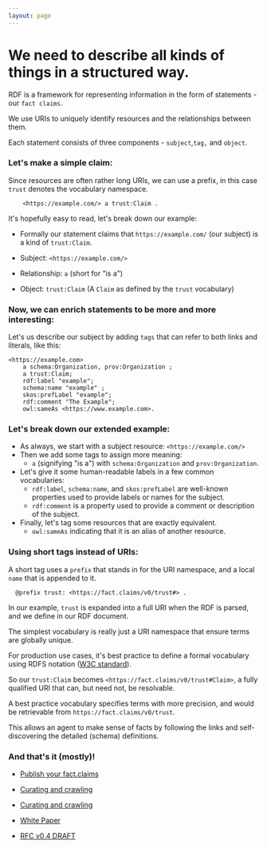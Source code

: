 ```yaml
---
layout: page
---
```

# We need to describe all kinds of things in a structured way. 

RDF is a framework for representing information in the form of statements - our `fact claims`. 

We use URIs to uniquely identify resources and the relationships between them. 

Each statement consists of three components - `subject`,`tag,` and `object`.


### Let's make a simple claim:

Since resources are often rather long URIs, we can use a prefix, in this case `trust` denotes the vocabulary namespace.

```turtle
    <https://example.com/> a trust:Claim .
```

It's hopefully easy to read, let's break down our example:

- Formally our statement claims that `https://example.com/` (our subject) is a kind of `trust:Claim`. 


- Subject: `<https://example.com/>`
- Relationship: `a` (short for "is a")
- Object: `trust:Claim` (A `Claim` as defined by the `trust` vocabulary)

### Now, we can enrich statements to be more and more interesting:

Let's us describe our subject by adding `tags` that can refer to both links and literals, like this:

```turtle
<https://example.com>
    a schema:Organization, prov:Organization ;
    a trust:Claim;
    rdf:label "example";
    schema:name "example" ;
    skos:prefLabel "example";
    rdf:comment "The Example";
    owl:sameAs <https://www.example.com>.
```

### Let's break down our extended example:

- As always, we start with a subject resource: `<https://example.com/>`
- Then we add some tags to assign more meaning:
  - `a` (signifying "is a") with `schema:Organization` and `prov:Organization`.
- Let's give it some human-readable labels in a few common vocabularies: 
  - `rdf:label`, `schema:name`, and `skos:prefLabel` are well-known properties used to provide labels or names for the subject.
  - `rdf:comment` is a property used to provide a comment or description of the subject.
- Finally, let's tag some resources that are exactly equivalent.  
  - `owl:sameAs` indicating that it is an alias of another resource.


### Using short tags instead of URIs:

A short tag uses a `prefix` that stands in for the URI namespace, and a local `name` that is appended to it.

```
  @prefix trust: <https://fact.claims/v0/trust#> .
```

In our example, `trust` is expanded into a full URI when the RDF is parsed, and we define in our RDF document.

The simplest vocabulary is really just a URI namespace that ensure terms are globally unique.

For production use cases, it's best practice to define a formal vocabulary using RDFS notation ([W3C standard](https://www.w3.org/TR/rdf12-schema/)).

So our `trust:Claim` becomes `<https://fact.claims/v0/trust#Claim>`, a fully qualified URI that can, but need not, be resolvable.

A best practice vocabulary specifies terms with more precision, and would be retrievable from `https://fact.claims/v0/trust`. 

This allows an agent to make sense of facts by following the links and self-discovering the detailed (schema) definitions.

### And that's it (mostly)! 

- [Publish your fact.claims](/fact.claims)

- [Curating and crawling](/crawling)

- [Curating and crawling](/crawling)

- [White Paper](/paper/)

- [RFC v0.4 DRAFT](/rfc/draft)


